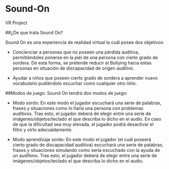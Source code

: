 # Sound-On
VR Project

##¿De que trata Sound On?

Sound On es una experiencia de realidad virtual la cuál posee dos objetivos:
- Concienciar a personas que no poseen una pérdida auditiva, permitiéndoles ponerse en la piel de una persona con cierto grado de sordera. De esta forma, se pretende reducir el Bullying hacia estas personas en situación de discapacidad de origen auditivo.

- Ayudar a niños que poseen cierto grado de sordera a aprender nuevo vocabulario pudiéndolo escuchar como cualquier otro niño.

##Modos de juego:
Sound On tendrá dos modos de juego:
- Modo sordo: En este modo el jugador escuchará una serie de palabras, frases y situaciones como lo haría una persona con problemas auditivos. Tras esto, el jugador deberá de elegir entre una serie de imágenes/objetos/teclado el que describa lo dicho en el audio. En caso de que la dificultad sea muy elevada, el jugador podrá desactivar el filtro y oírlo adecuádamente.

- Modo aprendizaje sordo: En este modo el jugador (el cuál poseerá cierto grado de discapacidad auditiva) escuchará una serie de palabras, frases y situaciones simulando como sería escuchado con la ayuda de un audífono. Tras esto, el jugador deberá de elegir entre una serie de imágenes/objetos/teclado el que describa lo dicho en el audio.
